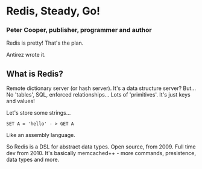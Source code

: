 # Redis, Steady, Go!

### Peter Cooper, publisher, programmer and author

Redis is pretty! That's the plan.

Antirez wrote it.

## What is Redis?

Remote dictionary server (or hash server). It's a data structure server? But... No 'tables', SQL, enforced relationships... Lots of 'primitives'. It's just keys and values!

Let's store some strings...

`SET A = 'hello' - > GET A`

Like an assembly language.

So Redis is a DSL for abstract data types. Open source, from 2009. Full time dev from 2010. It's basically memcached++ - more commands, presistence, data types and more.
